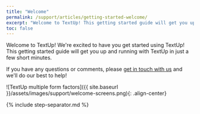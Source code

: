 ```yaml
---
title: "Welcome"
permalink: /support/articles/getting-started-welcome/
excerpt: "Welcome to TextUp! This getting started guide will get you up and running with TextUp in just a few short minutes."
toc: false
---
```


Welcome to TextUp! We're excited to have you get started using TextUp! This getting started guide will get you up and running with TextUp in just a few short minutes.

If you have any questions or comments, please <a href="mailto:connect@textup.org?Subject=From%20Support%20Center" target="_blank">get in touch with us</a> and we'll do our best to help!

![TextUp multiple form factors]({{ site.baseurl }}/assets/images/support/welcome-screens.png){: .align-center}

{% include step-separator.md %}
